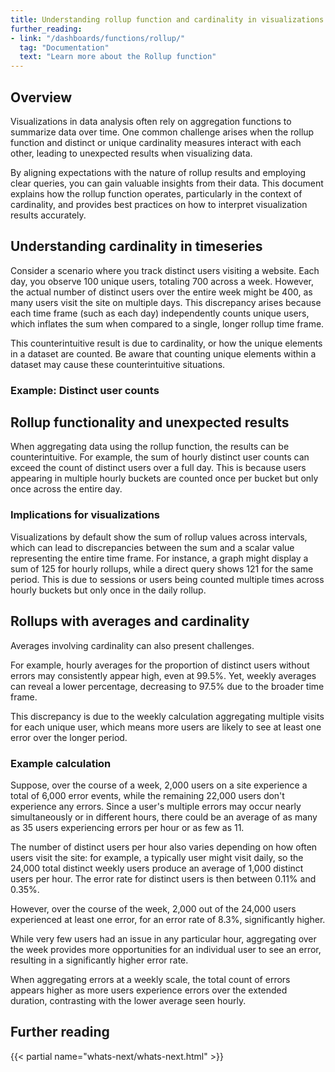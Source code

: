 ```yaml
---
title: Understanding rollup function and cardinality in visualizations
further_reading:
- link: "/dashboards/functions/rollup/"
  tag: "Documentation"
  text: "Learn more about the Rollup function"
---
```


## Overview

Visualizations in data analysis often rely on aggregation functions to summarize data over time. One common challenge arises when the rollup function and distinct or unique cardinality measures interact with each other, leading to unexpected results when visualizing data.
	
By aligning expectations with the nature of rollup results and employing clear queries, you can gain valuable insights from their data. This document explains how the rollup function operates, particularly in the context of cardinality, and provides best practices on how to interpret visualization results accurately.

## Understanding cardinality in timeseries

Consider a scenario where you track distinct users visiting a website. Each day, you observe 100 unique users, totaling 700 across a week. However, the actual number of distinct users over the entire week might be 400, as many users visit the site on multiple days. This discrepancy arises because each time frame (such as each day) independently counts unique users, which inflates the sum when compared to a single, longer rollup time frame.

This counterintuitive result is due to cardinality, or how the unique elements in a dataset are counted. Be aware that counting unique elements within a dataset may cause these counterintuitive situations.

### Example: Distinct user counts

## Rollup functionality and unexpected results

When aggregating data using the rollup function, the results can be counterintuitive. For example, the sum of hourly distinct user counts can exceed the count of distinct users over a full day. This is because users appearing in multiple hourly buckets are counted once per bucket but only once across the entire day.

### Implications for visualizations

Visualizations by default show the sum of rollup values across intervals, which can lead to discrepancies between the sum and a scalar value representing the entire time frame. For instance, a graph might display a sum of 125 for hourly rollups, while a direct query shows 121 for the same period. This is due to sessions or users being counted multiple times across hourly buckets but only once in the daily rollup.

## Rollups with averages and cardinality

Averages involving cardinality can also present challenges. 

For example, hourly averages for the proportion of distinct users without errors may consistently appear high, even at 99.5%. Yet, weekly averages can reveal a lower percentage, decreasing to 97.5% due to the broader time frame.

This discrepancy is due to the weekly calculation aggregating multiple visits for each unique user, which means more users are likely to see at least one error over the longer period.

### Example calculation

Suppose, over the course of a week, 2,000 users on a site experience a total of 6,000 error events, while the remaining 22,000 users don't experience any errors.  Since a user's multiple errors may occur nearly simultaneously or in different hours, there could be an average of as many as 35 users experiencing errors per hour or as few as 11.

The number of distinct users per hour also varies depending on how often users visit the site: for example, a typically user might visit daily, so the 24,000 total distinct weekly users produce an average of 1,000 distinct users per hour.
The error rate for distinct users is then between 0.11% and 0.35%.

However, over the course of the week, 2,000 out of the 24,000 users experienced at least one error, for an error rate of 8.3%, significantly higher.

While very few users had an issue in any particular hour, aggregating over the week provides more opportunities for an individual user to see an error, resulting in a significantly higher error rate.

When aggregating errors at a weekly scale, the total count of errors appears higher as more users experience errors over the extended duration, contrasting with the lower average seen hourly.

## Further reading

{{< partial name="whats-next/whats-next.html" >}}
